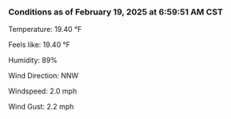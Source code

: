 ### Conditions as of February 19, 2025 at 6:59:51 AM CST 

Temperature: 19.40 &deg;F

Feels like: 19.40 &deg;F

Humidity: 89%

Wind Direction: NNW

Windspeed: 2.0 mph

Wind Gust: 2.2 mph

